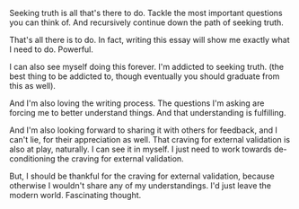 Seeking truth is all that's there to do.
Tackle the most important questions you can think of.
And recursively continue down the path of seeking truth.

That's all there is to do. In fact, writing this essay will show me exactly what I need to do. Powerful.

I can also see myself doing this forever. I'm addicted to seeking truth. (the best thing to be addicted to, though eventually you should graduate from this as well).

And I'm also loving the writing process. The questions I'm asking are forcing me to better understand things. And that understanding is fulfilling.

And I'm also looking forward to sharing it with others for feedback, and I can't lie, for their appreciation as well. That craving for external validation is also at play, naturally. I can see it in myself. I just need to work towards de-conditioning the craving for external validation.

But, I should be thankful for the craving for external validation, because otherwise I wouldn't share any of my understandings. I'd just leave the modern world. Fascinating thought.

